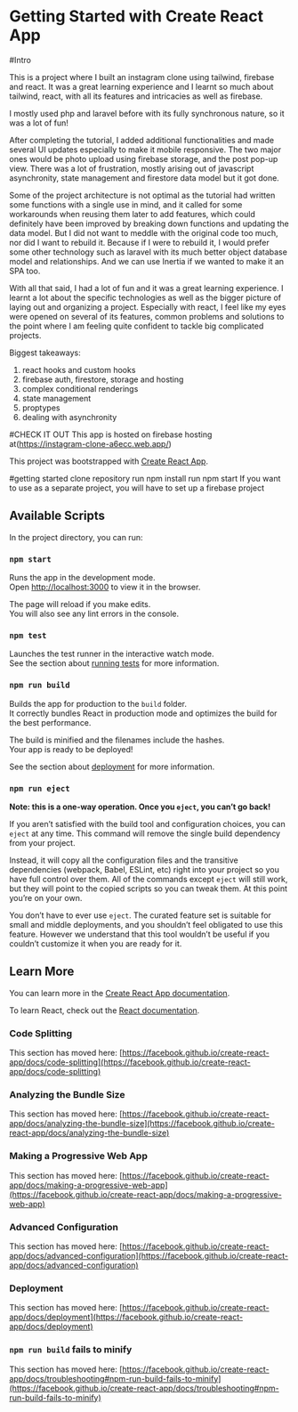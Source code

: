 # Getting Started with Create React App

#Intro

This is a project where I built an instagram clone using tailwind, firebase and react. It was a great learning experience and I learnt so much about tailwind, react, with all its 
features and intricacies as well as firebase. 

I mostly used php and laravel before with its fully synchronous nature, so it was a lot of fun!

After completing the tutorial, I added additional functionalities and made several UI updates especially to make it mobile responsive. The two major ones would be photo upload using firebase storage, and the post pop-up view. There was a lot of frustration, mostly arising out of javascript asynchronity, state management and firestore data model but it got done.

Some of the project architecture is not optimal as the tutorial had written some functions with a single use in mind, and it called for some workarounds when reusing them later to add features, which could definitely have been improved by breaking down functions and updating the data model. But I did not want to meddle with the original code too much, nor did I want to rebuild it. Because if I were to rebuild it, I would prefer some other technology such as laravel with its much better object database model and relationships. And we can use Inertia if we wanted to make it an SPA too.

With all that said, I had a lot of fun and it was a great learning experience. I learnt a lot about the specific technologies as well as the bigger picture of laying out and organizing a project. Especially with react, I feel like my eyes were opened on several of its features, common problems and solutions to the point where I am feeling quite confident to tackle big complicated projects.

Biggest takeaways:
1. react hooks and custom hooks
2. firebase auth, firestore, storage and hosting
3. complex conditional renderings
4. state management
5. proptypes
6. dealing with asynchronity

#CHECK IT OUT
This app is hosted on firebase hosting at(https://instagram-clone-a6ecc.web.app/)

This project was bootstrapped with [Create React App](https://github.com/facebook/create-react-app).

 #getting started 
clone repository run npm install run npm start If you want to use as a separate project, you will have to set up a firebase project

## Available Scripts

In the project directory, you can run:

### `npm start`

Runs the app in the development mode.\
Open [http://localhost:3000](http://localhost:3000) to view it in the browser.

The page will reload if you make edits.\
You will also see any lint errors in the console.

### `npm test`

Launches the test runner in the interactive watch mode.\
See the section about [running tests](https://facebook.github.io/create-react-app/docs/running-tests) for more information.

### `npm run build`

Builds the app for production to the `build` folder.\
It correctly bundles React in production mode and optimizes the build for the best performance.

The build is minified and the filenames include the hashes.\
Your app is ready to be deployed!

See the section about [deployment](https://facebook.github.io/create-react-app/docs/deployment) for more information.

### `npm run eject`

**Note: this is a one-way operation. Once you `eject`, you can’t go back!**

If you aren’t satisfied with the build tool and configuration choices, you can `eject` at any time. This command will remove the single build dependency from your project.

Instead, it will copy all the configuration files and the transitive dependencies (webpack, Babel, ESLint, etc) right into your project so you have full control over them. All of the commands except `eject` will still work, but they will point to the copied scripts so you can tweak them. At this point you’re on your own.

You don’t have to ever use `eject`. The curated feature set is suitable for small and middle deployments, and you shouldn’t feel obligated to use this feature. However we understand that this tool wouldn’t be useful if you couldn’t customize it when you are ready for it.

## Learn More

You can learn more in the [Create React App documentation](https://facebook.github.io/create-react-app/docs/getting-started).

To learn React, check out the [React documentation](https://reactjs.org/).

### Code Splitting

This section has moved here: [https://facebook.github.io/create-react-app/docs/code-splitting](https://facebook.github.io/create-react-app/docs/code-splitting)

### Analyzing the Bundle Size

This section has moved here: [https://facebook.github.io/create-react-app/docs/analyzing-the-bundle-size](https://facebook.github.io/create-react-app/docs/analyzing-the-bundle-size)

### Making a Progressive Web App

This section has moved here: [https://facebook.github.io/create-react-app/docs/making-a-progressive-web-app](https://facebook.github.io/create-react-app/docs/making-a-progressive-web-app)

### Advanced Configuration

This section has moved here: [https://facebook.github.io/create-react-app/docs/advanced-configuration](https://facebook.github.io/create-react-app/docs/advanced-configuration)

### Deployment

This section has moved here: [https://facebook.github.io/create-react-app/docs/deployment](https://facebook.github.io/create-react-app/docs/deployment)

### `npm run build` fails to minify

This section has moved here: [https://facebook.github.io/create-react-app/docs/troubleshooting#npm-run-build-fails-to-minify](https://facebook.github.io/create-react-app/docs/troubleshooting#npm-run-build-fails-to-minify)
